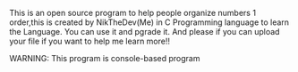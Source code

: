 This is an open source program to help people organize numbers 1 order,this is created by NikTheDev(Me) in C Programming language to learn the Language.
You can use it and pgrade it.
And please if you can upload your file if you want to help me learn more!!


WARNING:
This program is console-based program
